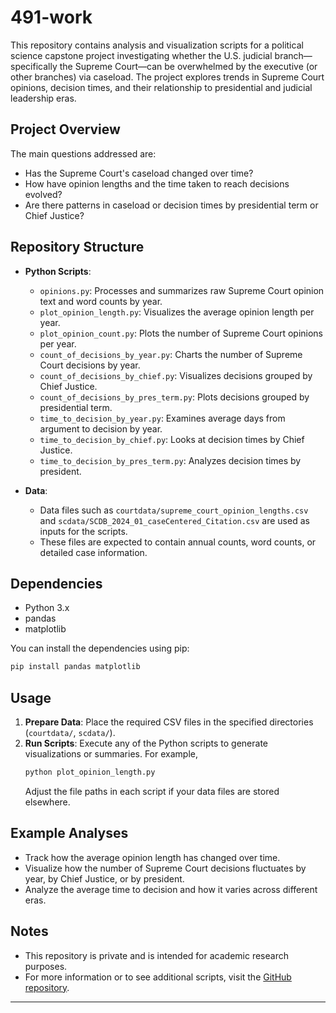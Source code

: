 # 491-work

This repository contains analysis and visualization scripts for a political science capstone project investigating whether the U.S. judicial branch—specifically the Supreme Court—can be overwhelmed by the executive (or other branches) via caseload. The project explores trends in Supreme Court opinions, decision times, and their relationship to presidential and judicial leadership eras.

## Project Overview

The main questions addressed are:
- Has the Supreme Court's caseload changed over time?
- How have opinion lengths and the time taken to reach decisions evolved?
- Are there patterns in caseload or decision times by presidential term or Chief Justice?

## Repository Structure

- **Python Scripts**:
  - `opinions.py`: Processes and summarizes raw Supreme Court opinion text and word counts by year.
  - `plot_opinion_length.py`: Visualizes the average opinion length per year.
  - `plot_opinion_count.py`: Plots the number of Supreme Court opinions per year.
  - `count_of_decisions_by_year.py`: Charts the number of Supreme Court decisions by year.
  - `count_of_decisions_by_chief.py`: Visualizes decisions grouped by Chief Justice.
  - `count_of_decisions_by_pres_term.py`: Plots decisions grouped by presidential term.
  - `time_to_decision_by_year.py`: Examines average days from argument to decision by year.
  - `time_to_decision_by_chief.py`: Looks at decision times by Chief Justice.
  - `time_to_decision_by_pres_term.py`: Analyzes decision times by president.

- **Data**:
  - Data files such as `courtdata/supreme_court_opinion_lengths.csv` and `scdata/SCDB_2024_01_caseCentered_Citation.csv` are used as inputs for the scripts.
  - These files are expected to contain annual counts, word counts, or detailed case information.

## Dependencies

- Python 3.x
- pandas
- matplotlib

You can install the dependencies using pip:
```bash
pip install pandas matplotlib
```

## Usage

1. **Prepare Data**: Place the required CSV files in the specified directories (`courtdata/`, `scdata/`).
2. **Run Scripts**: Execute any of the Python scripts to generate visualizations or summaries. For example,
   ```bash
   python plot_opinion_length.py
   ```
   Adjust the file paths in each script if your data files are stored elsewhere.

## Example Analyses

- Track how the average opinion length has changed over time.
- Visualize how the number of Supreme Court decisions fluctuates by year, by Chief Justice, or by president.
- Analyze the average time to decision and how it varies across different eras.

## Notes

- This repository is private and is intended for academic research purposes.
- For more information or to see additional scripts, visit the [GitHub repository](https://github.com/Jon-Hurley/491-work).

---

